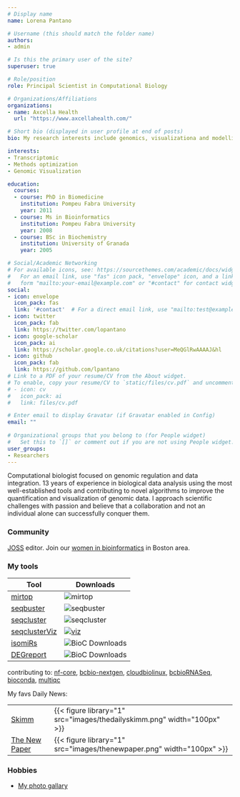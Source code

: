 ```yaml
---
# Display name
name: Lorena Pantano

# Username (this should match the folder name)
authors:
- admin

# Is this the primary user of the site?
superuser: true

# Role/position
role: Principal Scientist in Computational Biology

# Organizations/Affiliations
organizations:
- name: Axcella Health
  url: "https://www.axcellahealth.com/"

# Short bio (displayed in user profile at end of posts)
bio: My research interests include genomics, visualizationa and modelling.

interests:
- Transcriptomic
- Methods optimization
- Genomic Visualization

education:
  courses:
  - course: PhD in Biomedicine
    institution: Pompeu Fabra University
    year: 2011
  - course: Ms in Bioinformatics
    institution: Pompeu Fabra University
    year: 2008
  - course: BSc in Biochemistry
    institution: University of Granada
    year: 2005

# Social/Academic Networking
# For available icons, see: https://sourcethemes.com/academic/docs/widgets/#icons
#   For an email link, use "fas" icon pack, "envelope" icon, and a link in the
#   form "mailto:your-email@example.com" or "#contact" for contact widget.
social:
- icon: envelope
  icon_pack: fas
  link: '#contact'  # For a direct email link, use "mailto:test@example.org".
- icon: twitter
  icon_pack: fab
  link: https://twitter.com/lopantano
- icon: google-scholar
  icon_pack: ai
  link: https://scholar.google.co.uk/citations?user=MeQGlRwAAAAJ&hl
- icon: github
  icon_pack: fab
  link: https://github.com/lpantano
# Link to a PDF of your resume/CV from the About widget.
# To enable, copy your resume/CV to `static/files/cv.pdf` and uncomment the lines below.  
# - icon: cv
#   icon_pack: ai
#   link: files/cv.pdf

# Enter email to display Gravatar (if Gravatar enabled in Config)
email: ""
  
# Organizational groups that you belong to (for People widget)
#   Set this to `[]` or comment out if you are not using People widget.  
user_groups:
- Researchers
---
```


Computational biologist focused on genomic regulation and data integration. 13 years of experience in biological data analysis using the most well-established tools and contributing to novel algorithms to improve the quantification and visualization of genomic data. I approach scientific challenges with passion and believe that a collaboration and not an individual alone can successfully conquer them. 

### Community

[JOSS](https://joss.readthedocs.io/en/latest/index.html) editor. Join our [women in bioinformatics](https://www.meetup.com/boston-area-womens-bioinformatics/) in Boston area.

### My tools

| Tool           | Downloads                    |
| ------------------| ------------------------------ |
| [mirtop](https://github.com/mirtop/mirtop)            | ![mirtop](https://anaconda.org/bioconda/mirtop/badges/downloads.svg/)           |
| [seqbuster](https://github.com/lpantano/seqbuster)            | ![seqbuster](https://anaconda.org/bioconda/seqbuster/badges/downloads.svg/)           |
| [seqcluster](https://github.com/lpantano/seqcluster)   | ![seqcluster](https://anaconda.org/bioconda/seqcluster/badges/downloads.svg)           |
| [seqclusterViz](https://github.com/lpantano/seqclusterViz)   |   [![viz](https://img.shields.io/badge/f1000research-18142.1-orange.svg)](https://doi.org/10.12688/f1000research.18142.1)         |
| [isomiRs](https://bioconductor.org/packages/3.6/bioc/html/isomiRs.html)   |    ![BioC Downloads](https://bioconductor.org//shields/downloads/isomiRs.svg)       |
| [DEGreport](https://bioconductor.org/packages/3.6/bioc/html/DEGreport.html)   |    ![BioC Downloads](https://bioconductor.org//shields/downloads/DEGreport.svg)       |

contributing to: [nf-core](https://nf-co.re/), [bcbio-nextgen](https://github.com/chapmanb/bcbio-nextgen), [cloudbiolinux](https://github.com/chapmanb/cloudbiolinux), [bcbioRNASeq](https://github.com/hbc/bcbioRNASeq), [bioconda](https://github.com/bioconda/bioconda-recipes), [multiqc](https://github.com/ewels/MultiQC)

My favs Daily News:

|               |                       |
| ------------------| ------------------------------ |
| [Skimm](https://www.theskimm.com/?r=25a90b86)| {{< figure library="1" src="images/thedailyskimm.png" width="100px" >}}
| [The New Paper](https://thenewpaper.us16.list-manage.com/track/click?u=06f557062250e0bcfd6397dfa&id=d053f25441&e=83eacb81f7)| {{< figure library="1" src="images/thenewpaper.png" width="100px" >}}


### Hobbies

* [My photo gallary](https://ljadventures.exposure.co)
